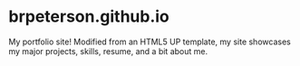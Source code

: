 # brpeterson.github.io
My portfolio site! Modified from an HTML5 UP template, my site showcases my major projects, skills, resume, and a bit about me.
